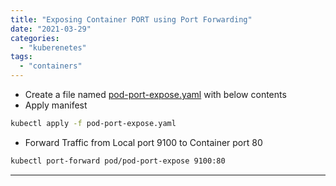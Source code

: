 ```yaml
---
title: "Exposing Container PORT using Port Forwarding"
date: "2021-03-29"
categories: 
  - "kuberenetes"
tags: 
  - "containers"
---
```


- Create a file named [pod-port-expose.yaml](https://github.com/devignitelab/learn-kube/blob/main/pod-port-expose.yaml) with below contents
- Apply manifest
```bash
kubectl apply -f pod-port-expose.yaml
```
- Forward Traffic from Local port 9100 to Container port 80
```bash
kubectl port-forward pod/pod-port-expose 9100:80
```

---

